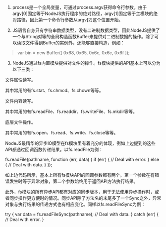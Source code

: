 1. process是一个全局变量，可通过process.argv获得命令行参数。由于argv[0]固定等于NodeJS执行程序的绝对路径，argv[1]固定等于主模块的绝对路径，因此第一个命令行参数从argv[2]这个位置开始。

2. JS语言自身只有字符串数据类型，没有二进制数据类型，因此NodeJS提供了一个与String对等的全局构造函数Buffer来提供对二进制数据的操作。除了可以读取文件得到Buffer的实例外，还能够直接构造，例如：
> var bin = new Buffer([ 0x68, 0x65, 0x6c, 0x6c, 0x6f ]);

3. NodeJS通过fs内置模块提供对文件的操作。fs模块提供的API基本上可以分为以下三类：

文件属性读写。

其中常用的有fs.stat、fs.chmod、fs.chown等等。

文件内容读写。

其中常用的有fs.readFile、fs.readdir、fs.writeFile、fs.mkdir等等。

底层文件操作。

其中常用的有fs.open、fs.read、fs.write、fs.close等等。

NodeJS最精华的异步IO模型在fs模块里有着充分的体现，例如上边提到的这些API都通过回调函数传递结果。以fs.readFile为例：

fs.readFile(pathname, function (err, data) {
    if (err) {
        // Deal with error.
    } else {
        // Deal with data.
    }
});

如上边代码所示，基本上所有fs模块API的回调参数都有两个。第一个参数在有错误发生时等于异常对象，第二个参数始终用于返回API方法执行结果。

此外，fs模块的所有异步API都有对应的同步版本，用于无法使用异步操作时，或者同步操作更方便时的情况。同步API除了方法名的末尾多了一个Sync之外，异常对象与执行结果的传递方式也有相应变化。同样以fs.readFileSync为例：

try {
    var data = fs.readFileSync(pathname);
    // Deal with data.
} catch (err) {
    // Deal with error.
}